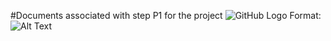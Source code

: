 #Documents associated with step P1 for the project
![GitHub Logo](/P1_8_11PM.png)
Format: ![Alt Text](url)
